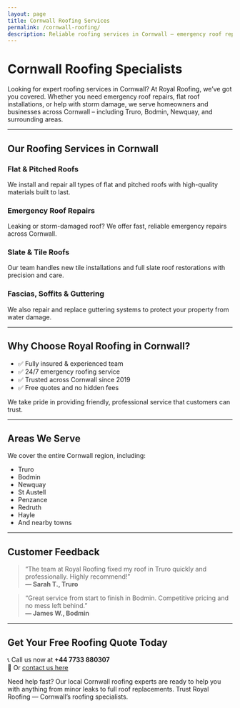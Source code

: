 ```yaml
---
layout: page
title: Cornwall Roofing Services
permalink: /cornwall-roofing/
description: Reliable roofing services in Cornwall – emergency roof repairs, flat roofing, and more from Royal Roofing.
---
```


# Cornwall Roofing Specialists

Looking for expert roofing services in Cornwall? At Royal Roofing, we’ve got you covered. Whether you need emergency roof repairs, flat roof installations, or help with storm damage, we serve homeowners and businesses across Cornwall – including Truro, Bodmin, Newquay, and surrounding areas.

---

## Our Roofing Services in Cornwall

### Flat & Pitched Roofs
We install and repair all types of flat and pitched roofs with high-quality materials built to last.

### Emergency Roof Repairs
Leaking or storm-damaged roof? We offer fast, reliable emergency repairs across Cornwall.

### Slate & Tile Roofs
Our team handles new tile installations and full slate roof restorations with precision and care.

### Fascias, Soffits & Guttering
We also repair and replace guttering systems to protect your property from water damage.

---

## Why Choose Royal Roofing in Cornwall?

- ✅ Fully insured & experienced team  
- ✅ 24/7 emergency roofing service  
- ✅ Trusted across Cornwall since 2019  
- ✅ Free quotes and no hidden fees  

We take pride in providing friendly, professional service that customers can trust.

---

## Areas We Serve

We cover the entire Cornwall region, including:

- Truro  
- Bodmin  
- Newquay  
- St Austell  
- Penzance  
- Redruth
- Hayle  
- And nearby towns

---

## Customer Feedback

> “The team at Royal Roofing fixed my roof in Truro quickly and professionally. Highly recommend!”  
> **— Sarah T., Truro**

> “Great service from start to finish in Bodmin. Competitive pricing and no mess left behind.”  
> **— James W., Bodmin**

---

## Get Your Free Roofing Quote Today

📞 Call us now at **+44 7733 880307**  
📧 Or [contact us here](/contact)

Need help fast? Our local Cornwall roofing experts are ready to help you with anything from minor leaks to full roof replacements. Trust Royal Roofing — Cornwall’s roofing specialists.